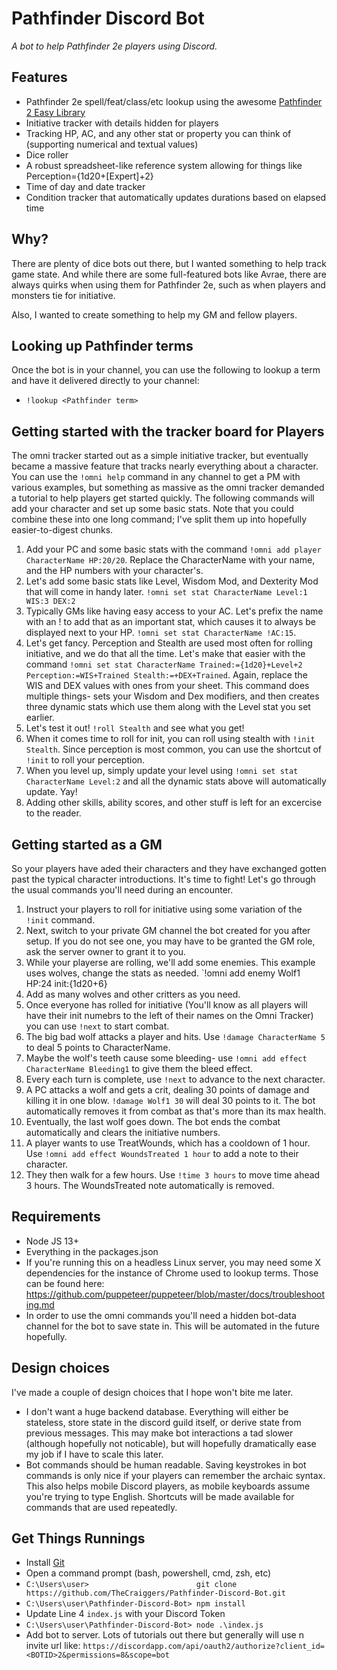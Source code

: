 # Pathfinder Discord Bot
*A bot to help Pathfinder 2e players using Discord.*

## Features
* Pathfinder 2e spell/feat/class/etc lookup using the awesome [Pathfinder 2 Easy Library](http://pf2.easytool.es/)
* Initiative tracker with details hidden for players
* Tracking HP, AC, and any other stat or property you can think of (supporting numerical and textual values)
* Dice roller
* A robust spreadsheet-like reference system allowing for things like Perception={1d20+[Expert]+2}
* Time of day and date tracker
* Condition tracker that automatically updates durations based on elapsed time

## Why?
There are plenty of dice bots out there, but I wanted something to help track game state. And while there are some full-featured bots like Avrae, there are always quirks when using them for Pathfinder 2e, such as when players and monsters tie for initiative.

Also, I wanted to create something to help my GM and fellow players.

## Looking up Pathfinder terms
Once the bot is in your channel, you can use the following to lookup a term and have it delivered directly to your channel:
* `!lookup <Pathfinder term>`

## Getting started with the tracker board for Players
The omni tracker started out as a simple initiative tracker, but eventually became a massive feature that tracks nearly everything about a character. You can use the `!omni help` command in any channel to get a PM with various examples, but something as massive as the omni tracker demanded a tutorial to help players get started quickly. The following commands will add your character and set up some basic stats. Note that you could combine these into one long command; I've split them up into hopefully easier-to-digest chunks.

1. Add your PC and some basic stats with the command `!omni add player CharacterName HP:20/20`. Replace the CharacterName with your name, and the HP numbers with your character's.
1. Let's add some basic stats like Level, Wisdom Mod, and Dexterity Mod that will come in handy later. `!omni set stat CharacterName Level:1 WIS:3 DEX:2`
1. Typically GMs like having easy access to your AC. Let's prefix the name with an ! to add that as an important stat, which causes it to always be displayed next to your HP. `!omni set stat CharacterName !AC:15`.
1. Let's get fancy. Perception and Stealth are used most often for rolling initiative, and we do that all the time. Let's make that easier with the command `!omni set stat CharacterName Trained:={1d20}+Level+2 Perception:=WIS+Trained Stealth:=+DEX+Trained`. Again, replace the WIS and DEX values with ones from your sheet. This command does multiple things- sets your Wisdom and Dex modifiers, and then creates three dynamic stats which use them along with the Level stat you set earlier.
1. Let's test it out! `!roll Stealth` and see what you get!
1. When it comes time to roll for init, you can roll using stealth with `!init Stealth`. Since perception is most common, you can use the shortcut of `!init` to roll your perception.
1. When you level up, simply update your level using `!omni set stat CharacterName Level:2` and all the dynamic stats above will automatically update. Yay!
1. Adding other skills, ability scores, and other stuff is left for an excercise to the reader.

## Getting started as a GM
So your players have aded their characters and they have exchanged gotten past the typical character introductions. It's time to fight! Let's go through the usual commands you'll need during an encounter.

1. Instruct your players to roll for initiative using some variation of the `!init` command.
1. Next, switch to your private GM channel the bot created for you after setup. If you do not see one, you may have to be granted the GM role, ask the server owner to grant it to you.
1. While your playerse are rolling, we'll add some enemies. This example uses wolves, change the stats as needed. `!omni add enemy Wolf1 HP:24 init:{1d20+6}
1. Add as many wolves and other critters as you need.
1. Once everyone has rolled for initiative (You'll know as all players will have their init numebrs to the left of their names on the Omni Tracker) you can use `!next` to start combat.
1. The big bad wolf attacks a player and hits. Use `!damage CharacterName 5` to deal 5 points to CharacterName.
1. Maybe the wolf's teeth cause some bleeding- use `!omni add effect CharacterName Bleeding1` to give them the bleed effect.
1. Every each turn is complete, use `!next` to advance to the next character.
1. A PC attacks a wolf and gets a crit, dealing 30 points of damage and killing it in one blow. `!damage Wolf1 30` will deal 30 points to it. The bot automatically removes it from combat as that's more than its max health.
1. Eventually, the last wolf goes down. The bot ends the combat automatically and clears the initiative numbers.
1. A player wants to use TreatWounds, which has a cooldown of 1 hour. Use `!omni add effect WoundsTreated 1 hour` to add a note to their character. 
1. They then walk for a few hours. Use `!time 3 hours` to move time ahead 3 hours. The WoundsTreated note automatically is removed.

## Requirements
* Node JS 13+
* Everything in the packages.json
* If you're running this on a headless Linux server, you may need some X dependencies for the instance of Chrome used to lookup terms. Those can be found here: https://github.com/puppeteer/puppeteer/blob/master/docs/troubleshooting.md
* In order to use the omni commands you'll need a hidden bot-data channel for the bot to save state in. This will be automated in the future hopefully.

## Design choices
I've made a couple of design choices that I hope won't bite me later. 

* I don't want a huge backend database. Everything will either be stateless, store state in the discord guild itself, or derive state from previous messages. This may make bot interactions a tad slower (although hopefully not noticable), but will hopefully dramatically ease my job if I have to scale this later.
* Bot commands should be human readable. Saving keystrokes in bot commands is only nice if your players can remember the archaic syntax. This also helps mobile Discord players, as mobile keyboards assume you're trying to type English. Shortcuts will be made available for commands that are used repeatedly.

## Get Things Runnings

* Install [Git](https://git-scm.com/)
* Open a command prompt (bash, powershell, cmd, zsh, etc)
* `C:\Users\user>                        git clone https://github.com/TheCraiggers/Pathfinder-Discord-Bot.git`
* `C:\Users\user\Pathfinder-Discord-Bot> npm install`
* Update Line 4 `index.js` with your Discord Token
* `C:\Users\user\Pathfinder-Discord-Bot> node .\index.js`
* Add bot to server. Lots of tutorials out there but generally will use n invite url like: `https://discordapp.com/api/oauth2/authorize?client_id=<BOTID>2&permissions=8&scope=bot`
